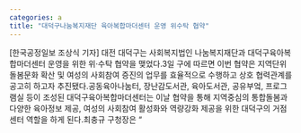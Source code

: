 ```yaml
---
categories: a
title: "대덕구나눔복지재단 육아복합마더센터 운영 위수탁 협약"
---
```

[한국공정일보 조상식 기자] 대전 대덕구는 사회복지법인 나눔복지재단과 대덕구육아복합마더센터 운영을 위한 위·수탁 협약을 맺었다.3일 구에 따르면 이번 협약은 지역단위 돌봄문화 확산 및 여성의 사회참여 증진의 업무를 효율적으로 수행하고 상호 협력관계를 공고히 하고자 추진됐다.공동육아나눔터, 장난감도서관, 육아도서관, 공유부엌, 프로그램실 등이 조성된 대덕구육아복합마더센터는 이날 협약을 통해 지역중심의 통합돌봄과 다양한 육아정보 제공, 여성의 사회참여 활성화와 역량강화 제공을 위한 대덕구의 거점센터 역할을 하게 된다.최충규 구청장은 “